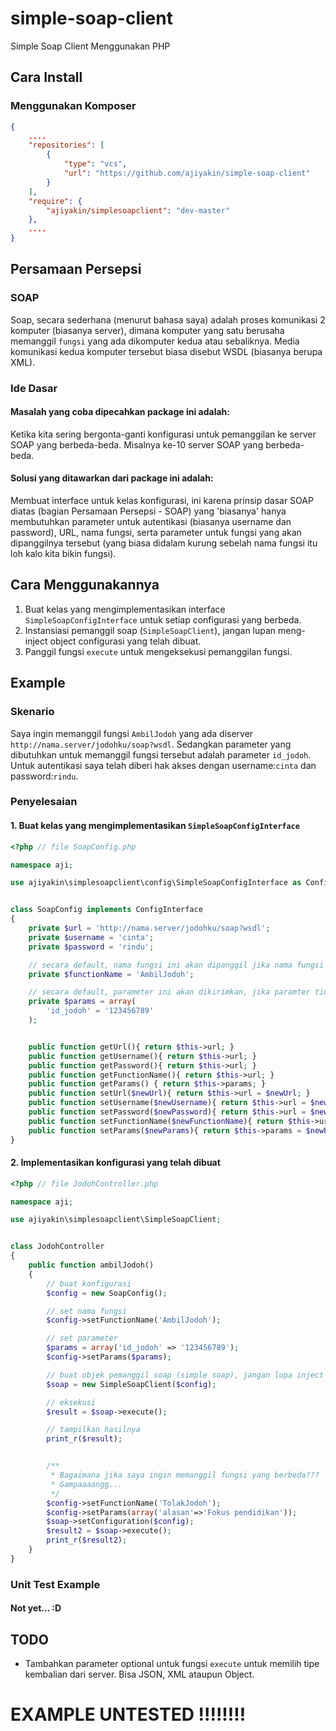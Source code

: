 # simple-soap-client
Simple Soap Client Menggunakan PHP

## Cara Install

### Menggunakan Komposer

```json
{
    ....
    "repositories": [
        {
            "type": "vcs",
            "url": "https://github.com/ajiyakin/simple-soap-client"
        }
    ],
    "require": {
        "ajiyakin/simplesoapclient": "dev-master"
    },
    ....
}
```

## Persamaan Persepsi

### SOAP

Soap, secara sederhana (menurut bahasa saya) adalah proses komunikasi 2 komputer
(biasanya server), dimana komputer yang satu berusaha memanggil `fungsi` yang
ada dikomputer kedua atau sebaliknya. Media komunikasi kedua komputer tersebut
biasa disebut WSDL (biasanya berupa XML).


### Ide Dasar

#### Masalah yang coba dipecahkan package ini adalah:

Ketika kita sering bergonta-ganti konfigurasi untuk pemanggilan ke server
SOAP yang berbeda-beda. Misalnya ke-10 server SOAP yang berbeda-beda.

#### Solusi yang ditawarkan dari package ini adalah:

Membuat interface untuk kelas konfigurasi, ini karena prinsip dasar SOAP diatas
(bagian Persamaan Persepsi - SOAP) yang 'biasanya' hanya membutuhkan parameter
untuk autentikasi (biasanya username dan password), URL, nama fungsi, serta
parameter untuk fungsi yang akan dipanggilnya tersebut (yang biasa didalam
kurung sebelah nama fungsi itu loh kalo kita bikin fungsi).


## Cara Menggunakannya

1. Buat kelas yang mengimplementasikan interface `SimpleSoapConfigInterface`
   untuk setiap configurasi yang berbeda.
2. Instansiasi pemanggil soap (`SimpleSoapClient`), jangan lupan meng-inject
   object configurasi yang telah dibuat.
3. Panggil fungsi `execute` untuk mengeksekusi pemanggilan fungsi.


## Example

### Skenario

Saya ingin memanggil fungsi `AmbilJodoh` yang ada diserver
`http://nama.server/jodohku/soap?wsdl`. Sedangkan parameter yang dibutuhkan
untuk memanggil fungsi tersebut adalah parameter `id_jodoh`. Untuk autentikasi
saya telah diberi hak akses dengan username:`cinta` dan password:`rindu`.

### Penyelesaian

#### 1. Buat kelas yang mengimplementasikan `SimpleSoapConfigInterface`

```php
<?php // file SoapConfig.php

namespace aji;

use ajiyakin\simplesoapclient\config\SimpleSoapConfigInterface as ConfigInterface;


class SoapConfig implements ConfigInterface
{
    private $url = 'http://nama.server/jodohku/soap?wsdl';
    private $username = 'cinta';
    private $password = 'rindu';

    // secara default, nama fungsi ini akan dipanggil jika nama fungsi tidak di set manual
    private $functionName = 'AmbilJodoh';

    // secara default, parameter ini akan dikirimkan, jika paramter tidak diset
    private $params = array(
        'id_jodoh' = '123456789'
    );


    public function getUrl(){ return $this->url; }
    public function getUsername(){ return $this->url; }
    public function getPassword(){ return $this->url; }
    public function getFunctionName(){ return $this->url; }
    public function getParams() { return $this->params; }
    public function setUrl($newUrl){ return $this->url = $newUrl; }
    public function setUsername($newUsername){ return $this->url = $newUsername; }
    public function setPassword($newPassword){ return $this->url = $newPassword; }
    public function setFunctionName($newFunctionName){ return $this->url = $newFunctionName; }
    public function setParams($newParams){ return $this->params = $newParams; }
}
```


#### 2. Implementasikan konfigurasi yang telah dibuat

```php
<?php // file JodohController.php

namespace aji;

use ajiyakin\simplesoapclient\SimpleSoapClient;


class JodohController
{
    public function ambilJodoh()
    {
        // buat konfigurasi
        $config = new SoapConfig();

        // set nama fungsi
        $config->setFunctionName('AmbilJodoh');

        // set parameter
        $params = array('id_jodoh' => '123456789');
        $config->setParams($params);

        // buat objek pemanggil soap (simple soap), jangan lupa inject configurasinya
        $soap = new SimpleSoapClient($config);

        // eksekusi
        $result = $soap->execute();

        // tampilkan hasilnya
        print_r($result);


        /**
         * Bagaimana jika saya ingin memanggil fungsi yang berbeda???
         * Gampaaaangg...
         */
        $config->setFunctionName('TolakJodoh');
        $config->setParams(array('alasan'=>'Fokus pendidikan'));
        $soap->setConfiguration($config);
        $result2 = $soap->execute();
        print_r($result2);
    }
}
```


### Unit Test Example

#### Not yet... :D


## TODO

- Tambahkan parameter optional untuk fungsi `execute` untuk memilih tipe
  kembalian dari server. Bisa JSON, XML ataupun Object.


# EXAMPLE UNTESTED !!!!!!!!

